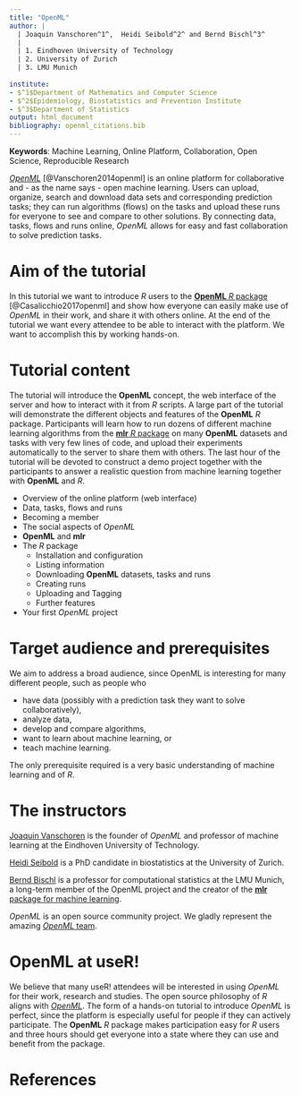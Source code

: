```yaml
---
title: "OpenML"
author: |
  | Joaquin Vanschoren^1^,  Heidi Seibold^2^ and Bernd Bischl^3^
  |
  | 1. Eindhoven University of Technology
  | 2. University of Zurich
  | 3. LMU Munich
  
institute:
- $^1$Department of Mathematics and Computer Science
- $^2$Epidemiology, Biostatistics and Prevention Institute
- $^3$Department of Statistics 
output: html_document
bibliography: openml_citations.bib
---
```


**Keywords**: Machine Learning, Online Platform, Collaboration, Open Science, Reproducible Research


[*OpenML*](http://www.openml.org/) [@Vanschoren2014openml] is an online
platform for collaborative and - as the name says - open machine learning.
Users can upload, organize, search and download data sets and corresponding
prediction tasks; they can run algorithms (flows) on the tasks and upload these
runs for everyone to see and compare to other solutions.  By connecting data,
tasks, flows and runs online, *OpenML* allows for easy and fast collaboration
to solve prediction tasks.

# Aim of the tutorial
In this tutorial we want to introduce *R* users to the [**OpenML** *R*
package](https://github.com/openml/openml-r) [@Casalicchio2017openml] and show
how everyone can easily make use of *OpenML* in their work, and share it with
others online. At the end of the tutorial we want every attendee to be able to
interact with the platform. We want to accomplish this by working hands-on.

# Tutorial content

The tutorial will introduce the **OpenML** concept, the web interface of the
server and how to interact with it from *R* scripts. A large part of the
tutorial will demonstrate the different objects and features of the **OpenML**
*R* package.  Participants will learn how to run dozens of different machine
learning algorithms from the [**mlr** *R*
package](http://github.com/mlr-org/mlr) on many **OpenML** datasets and tasks
with very few lines of code, and upload their experiments automatically to the
server to share them with others. The last hour of the tutorial will be devoted
to construct a demo project together with the participants to answer a
realistic question from machine learning together with **OpenML** and *R*.

- Overview of the online platform (web interface)
- Data, tasks, flows and runs
- Becoming a member
- The social aspects of *OpenML*
- **OpenML** and **mlr**
- The *R* package
    + Installation and configuration
    + Listing information
    + Downloading **OpenML** datasets, tasks and runs 
    + Creating runs 
    + Uploading and Tagging
    + Further features
- Your first *OpenML* project


# Target audience and prerequisites
We aim to address a broad audience, since OpenML is interesting for many
different people, such as people who 

- have data (possibly with a prediction task they want to solve collaboratively), 
- analyze data, 
- develop and compare algorithms, 
- want to learn about machine learning, or 
- teach machine learning.

The only prerequisite required is a very basic understanding of machine
learning and of *R*.


# The instructors

[Joaquin Vanschoren](http://www.win.tue.nl/~jvanscho/) is the founder of
*OpenML* and professor of machine learning at the Eindhoven University of
Technology.

[Heidi
Seibold](http://www.ebpi.uzh.ch/en/aboutus/departments/biostatistics/teambiostats/seibold.html)
is a PhD candidate in biostatistics at the University of Zurich.

[Bernd Bischl](http://www.compstat.statistik.uni-muenchen.de/people/bischl/) is
a professor for computational statistics at the LMU Munich, a long-term member
of the OpenML project and the creator of the [**mlr** package for machine
learning](http://github.com/mlr-org/mlr).

*OpenML* is an open source community project. We gladly represent the amazing
[*OpenML* team](http://www.openml.org/guide#!team).


# OpenML at useR!
We believe that many useR! attendees will be interested in using *OpenML* for
their work, research and studies. The open source philosophy of *R* aligns with
[*OpenML*](https://github.com/openml). The form of a hands-on tutorial to
introduce *OpenML* is perfect, since the platform is especially useful for
people if they can actively participate.  The **OpenML** *R* package makes
participation easy for *R* users and three hours should get everyone into a
state where they can use and benefit from the package.

 <!-- - Goals/Aims/Learning objectives -->
 <!-- - Justification for running the tutorial at useR! 2017 -->
 <!-- - Description of the tutorial -->
 <!-- - Outline of the tutorial content -->
 <!-- - Pre-requisites -->
 <!-- - Potential attendees -->
 <!-- - Instructor biograph(y/ies) or link to online profile(s) -->
 <!-- - References -->
 


# References

